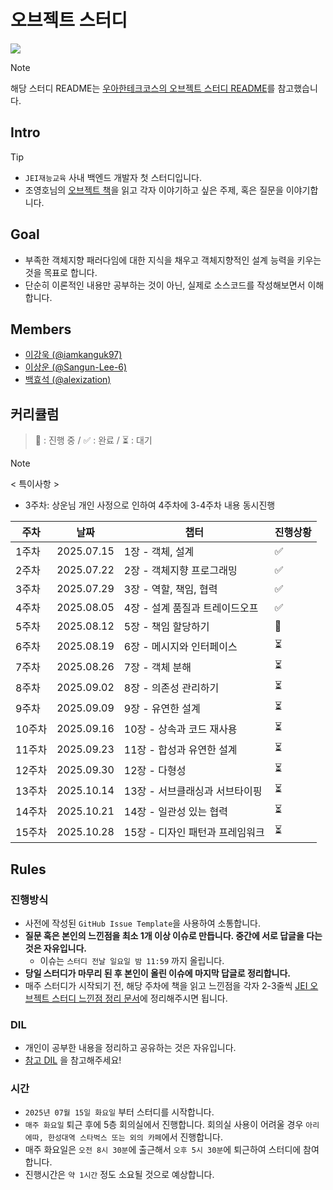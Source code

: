 # 오브젝트 스터디

<img src="https://encrypted-tbn0.gstatic.com/images?q=tbn:ANd9GcTeFVsxs5AIWiZNncKeuw6ONhHVfAxc3RNtKQ&s" />

> [!NOTE]
>
> 해당 스터디 README는 [우아한테크코스의 오브젝트 스터디 README](https://github.com/woowacourse-study/2022-object-study)를 참고했습니다.

## Intro

> [!TIP]
>
> -   `JEI재능교육` 사내 백엔드 개발자 첫 스터디입니다.
> -   조영호님의 [오브젝트 책](https://product.kyobobook.co.kr/detail/S000001766367)을 읽고 각자 이야기하고 싶은 주제, 혹은 질문을 이야기합니다.

## Goal

-   부족한 객체지향 패러다임에 대한 지식을 채우고 객체지향적인 설계 능력을 키우는 것을 목표로 합니다.
-   단순히 이론적인 내용만 공부하는 것이 아닌, 실제로 소스코드를 작성해보면서 이해합니다.

## Members

-   [이강욱 (@iamkanguk97)](https://github.com/iamkanguk97)
-   [이상운 (@Sangun-Lee-6)](https://github.com/Sangun-Lee-6)
-   [백효석 (@alexization)](https://github.com/alexization)

## 커리큘럼

> 🔄 : 진행 중 / ✅ : 완료 / ⏳ : 대기

> [!NOTE]
>
> < 특이사항 >
> - 3주차: 상운님 개인 사정으로 인하여 4주차에 3-4주차 내용 동시진행

| 주차   | 날짜       | 챕터                            | 진행상황 |
| ------ | ---------- | ------------------------------- | -------- |
| 1주차  | 2025.07.15 | 1장 - 객체, 설계                | ✅       |
| 2주차  | 2025.07.22 | 2장 - 객체지향 프로그래밍       | ✅       |
| 3주차  | 2025.07.29 | 3장 - 역할, 책임, 협력          | ✅       |
| 4주차  | 2025.08.05 | 4장 - 설계 품질과 트레이드오프  | ✅       |
| 5주차  | 2025.08.12 | 5장 - 책임 할당하기             | 🔄       |
| 6주차  | 2025.08.19 | 6장 - 메시지와 인터페이스       | ⏳       |
| 7주차  | 2025.08.26 | 7장 - 객체 분해                 | ⏳       |
| 8주차  | 2025.09.02 | 8장 - 의존성 관리하기           | ⏳       |
| 9주차  | 2025.09.09 | 9장 - 유연한 설계               | ⏳       |
| 10주차 | 2025.09.16 | 10장 - 상속과 코드 재사용       | ⏳       |
| 11주차 | 2025.09.23 | 11장 - 합성과 유연한 설계       | ⏳       |
| 12주차 | 2025.09.30 | 12장 - 다형성                   | ⏳       |
| 13주차 | 2025.10.14 | 13장 - 서브클래싱과 서브타이핑  | ⏳       |
| 14주차 | 2025.10.21 | 14장 - 일관성 있는 협력         | ⏳       |
| 15주차 | 2025.10.28 | 15장 - 디자인 패턴과 프레임워크 | ⏳       |

## Rules

### 진행방식

-   사전에 작성된 `GitHub Issue Template`을 사용하여 소통합니다.
-   **질문 혹은 본인의 느낀점을 최소 1개 이상 이슈로 만듭니다. 중간에 서로 답글을 다는 것은 자유입니다.**
    -   이슈는 `스터디 전날 일요일 밤 11:59` 까지 올립니다.
-   **당일 스터디가 마무리 된 후 본인이 올린 이슈에 마지막 답글로 정리합니다.**
-   매주 스터디가 시작되기 전, 해당 주차에 책을 읽고 느낀점을 각자 2-3줄씩 [JEI 오브젝트 스터디 느낀점 정리 문서](https://docs.google.com/spreadsheets/d/1TgN4iOMN0CYHURQeRrauwR4EOPZoGwWU5GhPZaWsT38/edit?gid=0#gid=0)에 정리해주시면 됩니다.

### DIL

- 개인이 공부한 내용을 정리하고 공유하는 것은 자유입니다.
- [참고 DIL](https://github.com/iamkanguk97/DIL/tree/main/OOP/%EC%98%A4%EB%B8%8C%EC%A0%9D%ED%8A%B8) 을 참고해주세요!

### 시간

-   `2025년 07월 15일 화요일` 부터 스터디를 시작합니다.
-   `매주 화요일` 퇴근 후에 5층 회의실에서 진행합니다. 회의실 사용이 어려울 경우 `아리에따, 한성대역 스타벅스 또는 외의 카페`에서 진행합니다.
-   매주 화요일은 `오전 8시 30분`에 출근해서 `오후 5시 30분`에 퇴근하여 스터디에 참여합니다.
-   진행시간은 `약 1시간` 정도 소요될 것으로 예상합니다.
